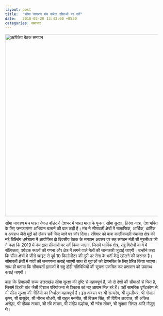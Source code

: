 ```yaml
---
layout: post
title:  "सीमा जागरण मंच करेगा सीमाओं पर सर्वे"
date:   2018-02-20 13:43:00 +0530
categories: समाचार
---
```


<a data-flickr-embed="true"  href="https://www.flickr.com/photos/seemasanghosh/38567155030/in/dateposted-public/" title="ऋषिकेष बैठक समापन"><img src="https://farm5.staticflickr.com/4603/38567155030_73e35c2fcc_b.jpg" width="800" height="600" alt="ऋषिकेष बैठक समापन"></a><script async src="//embedr.flickr.com/assets/client-code.js" charset="utf-8"></script>

सीमा जागरण मंच भारत नेपाल बॉर्डर ने देशभर में भारत माता के पूजन, सीमा सुरक्षा, तिरंगा यात्रा, देश भक्ति के लिए जनजागरण अभियान चलाने की बात कही है। मंच ने सीमावर्ती क्षेत्रों में सामाजिक, आर्थिक, धार्मिक व अपराध जैसे मुद्दों को लेकर सर्वे किए जाने पर जोर दिया। रविवार को बाबा कालीकमली पंचायत क्षेत्र की नई बिल्डिंग धर्मशाला में आयोजित दो दिवसीय बैठक के समापन अवसर पर सह संगठन मंत्री श्री मुरलीधर जी ने कहा कि 2019 में मंच द्वारा सीमाओं पर सर्वे किया जाएगा, जिसमें धार्मिक क्षेत्र, राष्ट्र विरोधी कार्य में संलिप्तता, पर्यटक स्थलों की गणना और क्षेत्र में लगने वाले मेलों की जानकारी जुटाई जाएगी। उन्होंने कहा कि सीमा क्षेत्रों में जीरो प्वाइंट से पूर्व 10&nbsp;किलोमीटर की दूरी पर सेना के भर्ती केंद्र खोलने की जरूरत है। सीमावर्ती क्षेत्रों में गांवों की जनगणना कराई जाएगी साथ ही युवाओं को देशभक्ति के लिए प्रेरित किया जाएगा। साथ ही बताया कि सीमावर्ती इलाकों में राष्ट्र द्रोही गतिविधियों की सूचना एकत्रित कर प्रशासन को उपलब्ध कराई जाएगी।

कहा कि हिमालयी राज्य उत्तराखंड सीमा सुरक्षा की दृष्टि से महत्वपूर्ण है, जो दो देशों की सीमाओं से घिरा है, जिसमें टिहरी बांध जैसी विशाल परियोजना से विकास को नए आयाम मिल रहे हैं। वहीं सामरिक दृष्टिकोण से भी सीमा सुरक्षा की नीतियों का निर्धारण महत्वपूर्ण है। इस अवसर पर श्री सत्यदेव, श्री मुरलीधर, श्री गोपाल कृष्ण, श्री वासुदेव, श्री नीरज चौधरी, श्री राहुल मनमीत, श्री विक्रम सिंह, श्री विपिन अग्रवाल, श्री अंकित अरोड़ा, श्री दीपक तायल, श्री रवि तायल, श्री संदीप मल्होत्रा, श्री नरेश तोमर, श्री सुदामा सिंगल आदि मौजूद थे।
